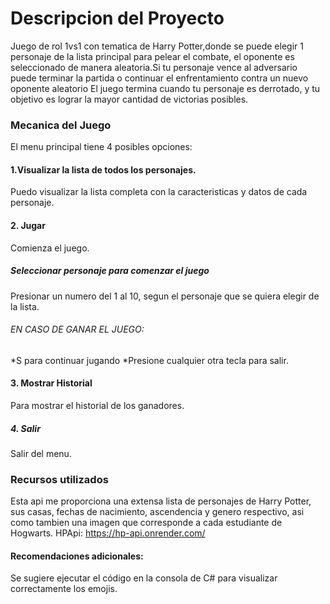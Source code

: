 
# Descripcion del Proyecto
Juego de rol 1vs1 con tematica de Harry Potter,donde se puede elegir 1 personaje de la lista principal para pelear el combate, el oponente es seleccionado de manera aleatoria.Si tu personaje vence al adversario puede terminar la partida o continuar el enfrentamiento contra un nuevo oponente aleatorio El juego termina cuando tu personaje es derrotado, y tu objetivo es lograr la mayor cantidad de victorias posibles.


### Mecanica del Juego
 El menu principal tiene 4 posibles opciones:
#### 1.Visualizar la lista de todos los personajes.
Puedo visualizar la lista completa con la caracteristicas y datos de cada personaje.
#### 2. Jugar
 Comienza el juego.
 ##### Seleccionar personaje para comenzar el juego
  Presionar un numero del 1 al 10, segun el personaje que se quiera elegir de la lista.
  ###### EN CASO DE GANAR EL JUEGO:
  *S para continuar jugando
  *Presione cualquier otra tecla para salir.
#### 3. Mostrar Historial
Para mostrar el historial de los ganadores.
##### 4. Salir
Salir del menu.




### Recursos utilizados
Esta api me proporciona una extensa lista de personajes de Harry Potter, sus casas, fechas de nacimiento, ascendencia y genero respectivo, asi como tambien una imagen que corresponde a cada estudiante de Hogwarts.
 HPApi: https://hp-api.onrender.com/

#### Recomendaciones adicionales:
Se sugiere ejecutar el código en la consola de C# para visualizar correctamente los emojis.


